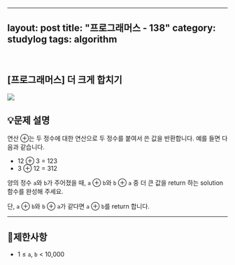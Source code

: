 ﻿
---
layout: post
title: "프로그래머스 - 138"
category: studylog
tags: algorithm
---

<br>

## [프로그래머스] 더 크게 합치기


![](https://velog.velcdn.com/images/dlsdud9098/post/e1464da6-734f-4172-a5d3-8df73b71a328/image.png)


## 💡문제 설명






연산 ⊕는 두 정수에 대한 연산으로 두 정수를 붙여서 쓴 값을 반환합니다. 예를 들면 다음과 같습니다.






- 12 ⊕ 3 = 123
- 3 ⊕ 12 = 312






양의 정수 `a`와 `b`가 주어졌을 때, `a` ⊕ `b`와 `b` ⊕ `a` 중 더 큰 값을 return 하는 solution 함수를 완성해 주세요.








단, `a` ⊕ `b`와 `b` ⊕ `a`가 같다면 `a` ⊕ `b`를 return 합니다.






---
## 🚫제한사항




- 1 ≤ `a`, `b` &lt; 10,000



